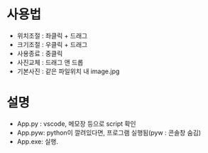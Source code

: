 # 사용법 
- 위치조절 : 좌클릭 + 드래그
- 크기조절 : 우클릭 + 드래그
- 사용종료 : 중클릭
- 사진교체 : 드래그 앤 드롭
- 기본사진 : 같은 파일위치 내 image.jpg

# 설명 
- App.py : vscode, 메모장 등으로 script 확인
- App.pyw: python이 깔려있다면, 프로그램 실행됨(pyw : 콘솔창 숨김)
- App.exe: 실행.
